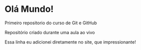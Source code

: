 # Olá Mundo!
 Primeiro repositorio do curso de Git e GitHub

 Repositório criado durante uma aula ao vivo
 
 Essa linha eu adicionei diretamente no site, que impressionante!
